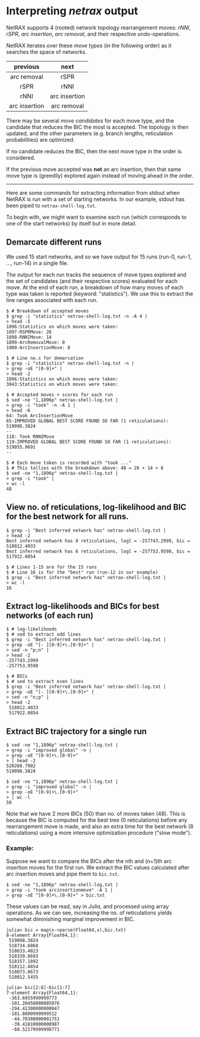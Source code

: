 # Interpreting *netrax* output

NetRAX supports 4 (rooted) network topology rearrangement moves: *rNNI*, *rSPR*, *arc insertion*, *arc removal*, and their respective undo-operations.

NetRAX iterates over these *move types* (in the following order) as it searches the space of networks.

| previous | next |
| :-: | :-: |
| arc removal | rSPR |
| rSPR | rNNI |
| rNNI | arc insertion |
| arc insertion | arc removal |

There may be several *move candidates* for each move type, and
the candidate that reduces the BIC the most is accepted. The topology is then updated, and the other parameters (e.g. branch lengths, reticulation probabilities) are optimized.

If no candidate reduces the BIC, then the next move type in the order is considered.

If the previous move accepted was **not** an arc insertion, then that same move type is (greedily) explored again instead of moving ahead in the order.

---

Here are some commands for extracting information from stdout when NetRAX is run with a set of starting networks. In our example, stdout has been piped to `netrax-shell-log.txt`.

To begin with, we might want to examine each run (which corresponds to one of the start networks) by itself but in more detail.

## Demarcate different runs
We used 15 start networks, and so we have output for 15 runs (run-0, run-1, ..., run-14) in a single file.

The output for each run tracks the sequence of move types explored and the set of candidates (and their respective scores) evaluated for each move. At the end of each run, a breakdown of how many moves of each type was taken is reported (keyword: "statistics"). We use this to extract the line ranges associated with each run.
```shell
$ # Breakdown of accepted moves
$ grep -i "statistics" netrax-shell-log.txt -n -A 4 |
> head -5
1896:Statistics on which moves were taken:
1897-RSPRMove: 26
1898-RNNIMove: 14
1899-ArcRemovalMove: 0
1900-ArcInsertionMove: 8

$ # Line no.s for demarcation
$ grep -i "statistics" netrax-shell-log.txt -n |
> grep -oE "[0-9]+" |
> head -2
1896:Statistics on which moves were taken:
3043:Statistics on which moves were taken:

$ # Accepted moves + scores for each run
$ sed -ne "1,1896p" netrax-shell-log.txt |
> grep -i "took" -n -A 1 |
> head -6
64: Took ArcInsertionMove
65-IMPROVED GLOBAL BEST SCORE FOUND SO FAR (1 reticulations): 519098.3824       
--
118: Took RNNIMove
119-IMPROVED GLOBAL BEST SCORE FOUND SO FAR (1 reticulations): 519055.9691      
--

$ # Each move taken is recorded with "took ..."
$ # This tallies with the breakdown above: 48 = 26 + 14 + 8
$ sed -ne "1,1896p" netrax-shell-log.txt |
> grep -i "took" |
> wc -l
48
```

## View no. of reticulations, log-likelihood and BIC for the best network for all runs.
```shell
$ grep -i "Best inferred network has" netrax-shell-log.txt |
> head -2
Best inferred network has 8 reticulations, logl = -257743.2999, bic = 518012.4033
Best inferred network has 6 reticulations, logl = -257753.9598, bic = 517922.0854

$ # Lines 1-15 are for the 15 runs
$ # Line 16 is for the "best" run (run-12 in our example) 
$ grep -i "Best inferred network has" netrax-shell-log.txt |
> wc -l
16
```

## Extract log-likelihoods and BICs for best networks (of each run)
```shell
$ # log-likelihoods
$ # sed to extract odd lines
$ grep -i "Best inferred network has" netrax-shell-log.txt |
> grep -oE "[- ][0-9]+\.[0-9]+" |
> sed -n "p;n" |
> head -2
-257743.2999
-257753.9598

$ # BICs
$ # sed to extract even lines
$ grep -i "Best inferred network has" netrax-shell-log.txt |
> grep -oE "[- ][0-9]+\.[0-9]+" |
> sed -n "n;p" |
> head -2
 518012.4033
 517922.0854
```

## Extract BIC trajectory for a single run
```shell
$ sed -ne "1,1896p" netrax-shell-log.txt |
> grep -i "improved global" -n |
> grep -oE "[0-9]+\.[0-9]+"
> | head -2
520260.7902
519098.3824

$ sed -ne "1,1896p" netrax-shell-log.txt |
> grep -i "improved global" -n |
> grep -oE "[0-9]+\.[0-9]+"
> | wc -l
50
```
Note that we have 2 more BICs (50) than no. of moves taken (48). This is because the BIC is computed for the best tree (0 reticulations) before any rearrangement move is made, and also an extra time for the best network (8 reticulations) using a more intensive optimization procedure ("slow mode").

### Example:

Suppose we want to compare the BICs after the nth and (n+1)th arc insertion moves for the first run. We extract the BIC values calculated after arc insertion moves and pipe them to `bic.txt`.

```shell
$ sed -ne "1,1896p" netrax-shell-log.txt |
> grep -i "took arcinsertionmove" -A 1 |
> grep -oE "[0-9]+\.[0-9]+" > bic.txt
```

These values can be read, say in *Julia*, and processed using array operations. As we can see, increasing the no. of reticulations yields somewhat diminishing marginal improvement in BIC.

```shell
julia> bic = map(x->parse(Float64,x),bic.txt)
8-element Array{Float64,1}:
 519098.3824
 518734.6868
 518633.4823
 518339.0693
 518157.1892
 518112.4854
 518073.0673
 518012.5455

julia> bic[2:8]-bic[1:7]
7-element Array{Float64,1}:
 -363.6955999999773
 -101.20450000005076
 -294.41300000000047
 -181.8800999999512
  -44.70380000001751
  -39.41810000000987
  -60.52179999998771
```